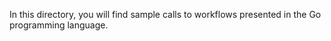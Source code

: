 In this directory, you will find sample calls to workflows
presented in the Go programming language.

